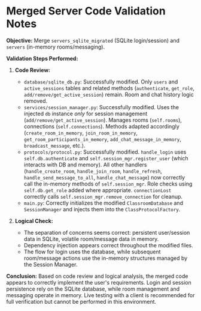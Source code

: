 # Merged Server Code Validation Notes

**Objective:** Merge `servers_sqlite_migrated` (SQLite login/session) and `servers` (in-memory rooms/messaging).

**Validation Steps Performed:**

1.  **Code Review:**
    *   `database/sqlite_db.py`: Successfully modified. Only `users` and `active_sessions` tables and related methods (`authenticate`, `get_role`, `add/remove/get_active_session`) remain. Room and chat history logic removed.
    *   `services/session_manager.py`: Successfully modified. Uses the injected `db` instance *only* for session management (`add/remove/get_active_session`). Manages rooms (`self.rooms`), connections (`self.connections`). Methods adapted accordingly (`create_room_in_memory`, `join_room_in_memory`, `get_room_participants_in_memory`, `add_chat_message_in_memory`, `broadcast_message`, etc.).
    *   `protocols/protocol.py`: Successfully modified. `handle_login` uses `self.db.authenticate` and `self.session_mgr.register_user` (which interacts with DB and memory). All other handlers (`handle_create_room`, `handle_join_room`, `handle_refresh`, `handle_send_message_to_all`, `handle_chat_message`) now correctly call the in-memory methods of `self.session_mgr`. Role checks using `self.db.get_role` added where appropriate. `connectionLost` correctly calls `self.session_mgr.remove_connection` for cleanup.
    *   `main.py`: Correctly initializes the modified `ClassroomDatabase` and `SessionManager` and injects them into the `ClassProtocolFactory`.

2.  **Logical Check:**
    *   The separation of concerns seems correct: persistent user/session data in SQLite, volatile room/message data in memory.
    *   Dependency injection appears correct throughout the modified files.
    *   The flow for login uses the database, while subsequent room/message actions use the in-memory structures managed by the Session Manager.

**Conclusion:** Based on code review and logical analysis, the merged code appears to correctly implement the user's requirements. Login and session persistence rely on the SQLite database, while room management and messaging operate in memory. Live testing with a client is recommended for full verification but cannot be performed in this environment.


